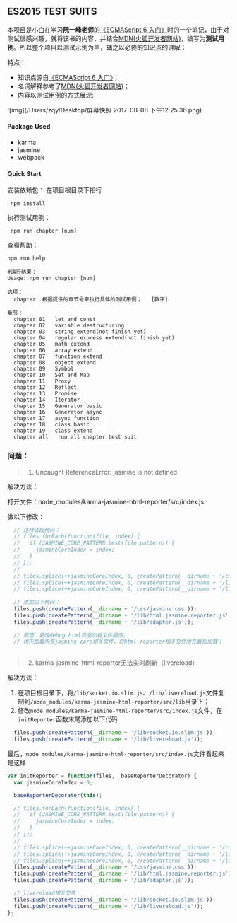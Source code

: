 ## ES2015 TEST SUITS
本项目是小白在学习**阮一峰老师**的[《ECMAScript 6 入门》](http://es6.ruanyifeng.com/)时的一个笔记，由于对测试很感兴趣，就将该书的内容、并结合[MDN(火狐开发者网站)](https://developer.mozilla.org/en-US/)，编写为**测试用例**。所以整个项目以测试示例为主，辅之以必要的知识点的讲解；

特点：

* 知识点源自[《ECMAScript 6 入门》](http://es6.ruanyifeng.com/)；
* 名词解释参考了[MDN(火狐开发者网站)](https://developer.mozilla.org/en-US/)；
* 内容以测试用例的方式展现:

![img](/Users/zqy/Desktop/屏幕快照 2017-08-08 下午12.25.36.png)

#### Package Used
* karma
* jasmine
* webpack


#### Quick Start
安装依赖包：
在项目根目录下指行

```shell
 npm install
```

执行测试用例：

```shell
 npm run chapter [num] 
```

查看帮助：

```shell
npm run help

#运行结果：
Usage: npm run chapter [num]

选项：
  chapter  根据提供的章节号来执行具体的测试用例；   [数字]

章节：
  chapter 01   let and const
  chapter 02   variable destructuring
  chapter 03   string extend(not finish yet)
  chapter 04   regular express extend(not finish yet)
  chapter 05   math extend
  chapter 06   array extend
  chapter 07   function extend
  chapter 08   object extend
  chapter 09   Symbol
  chapter 10   Set and Map
  chapter 11   Proxy
  chapter 12   Reflect
  chapter 13   Promise
  chapter 14   Iterator
  chapter 15   Generator basic
  chapter 16   Generator async
  chapter 17   async function
  chapter 18   class basic
  chapter 19   class extend
  chapter all   run all chapter test suit
```

### 问题：
> 1. Uncaught ReferenceError: jasmine is not defined 

解决方法：

打开文件：node_modules/karma-jasmine-html-reporter/src/index.js

做以下修改：

```javascript
  // 注释该段代码：
  // files.forEach(function(file, index) {
  //   if (JASMINE_CORE_PATTERN.test(file.pattern)) {
  //     jasmineCoreIndex = index;
  //   }
  // });
  //
  // files.splice(++jasmineCoreIndex, 0, createPattern(__dirname + '/css/jasmine.css'));
  // files.splice(++jasmineCoreIndex, 0, createPattern(__dirname + '/lib/html.jasmine.reporter.js'));
  // files.splice(++jasmineCoreIndex, 0, createPattern(__dirname + '/lib/adapter.js'));
  
  // 添加以下代码：
  files.push(createPattern(__dirname + '/css/jasmine.css'));
  files.push(createPattern(__dirname + '/lib/html.jasmine.reporter.js'));
  files.push(createPattern(__dirname + '/lib/adapter.js'));
  
  // 原理：更改debug.html页面加载文件顺序，
  // 优先加载所有jasmine-core相关文件，将html-reporter相关文件放在最后加载；
  
```

> 2. karma-jasmine-html-reporter无法实时刷新（livereload）

解决方法：

1. 在项目根目录下，将`/lib/socket.io.slim.js`、`/lib/livereload.js`文件复制到`/node_modules/karma-jasmine-html-reporter/src/lib`目录下；
2. 修改`node_modules/karma-jasmine-html-reporter/src/index.js`文件，在`initReporter`函数末尾添加以下代码

```javascript
  files.push(createPattern(__dirname + '/lib/socket.io.slim.js'));
  files.push(createPattern(__dirname + '/lib/livereload.js'));
```

最后，`node_modules/karma-jasmine-html-reporter/src/index.js`文件看起来是这样

```javascript
var initReporter = function(files,  baseReporterDecorator) {
  var jasmineCoreIndex = 0;

  baseReporterDecorator(this);

  // files.forEach(function(file, index) {
  //   if (JASMINE_CORE_PATTERN.test(file.pattern)) {
  //     jasmineCoreIndex = index;
  //   }
  // });
  //
  // files.splice(++jasmineCoreIndex, 0, createPattern(__dirname + '/css/jasmine.css'));
  // files.splice(++jasmineCoreIndex, 0, createPattern(__dirname + '/lib/html.jasmine.reporter.js'));
  // files.splice(++jasmineCoreIndex, 0, createPattern(__dirname + '/lib/adapter.js'));
  files.push(createPattern(__dirname + '/css/jasmine.css'));
  files.push(createPattern(__dirname + '/lib/html.jasmine.reporter.js'));
  files.push(createPattern(__dirname + '/lib/adapter.js'));

  // livereload相关文件
  files.push(createPattern(__dirname + '/lib/socket.io.slim.js'));
  files.push(createPattern(__dirname + '/lib/livereload.js'));
};
```





